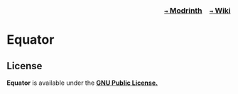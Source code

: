### <p align=right>[`→` Modrinth](https://modrinth.com/mods/equator)&emsp;[`→` Wiki](https://oasis-land-ic.gitbook.io/equator-v2)</p>

# Equator

## License

**Equator** is available under the **[GNU Public License.](LICENSE)**
